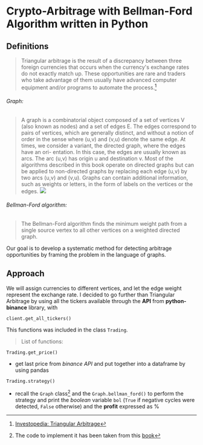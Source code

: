 # Crypto-Arbitrage with Bellman-Ford Algorithm written in Python
## Definitions
> Triangular arbitrage is the result of a discrepancy between three foreign currencies that occurs when the currency's exchange rates do not exactly match up. These opportunities are rare and traders who take advantage of them usually have advanced computer equipment and/or programs to automate the process.[^1]

###### Graph:
> A graph is a combinatorial object composed of a set of vertices V (also known as nodes) and a set of edges E. The edges correspond to pairs of vertices, which are generally distinct, and without a notion of order in the sense where (u,v) and (v,u) denote the same edge.
At times, we consider a variant, the directed graph, where the edges have an ori- entation. In this case, the edges are usually known as arcs. The arc (u,v) has origin u and destination v. Most of the algorithms described in this book operate on directed graphs but can be applied to non-directed graphs by replacing each edge (u,v) by two arcs (u,v) and (v,u).
Graphs can contain additional information, such as weights or letters, in the form of labels on the vertices or the edges.
![](https://github.com/leo-ai-for-trading/Crypto-Arb/blob/main/clip/Schermata%202022-07-01%20alle%2013.56.37.png)

###### Bellman-Ford algorithm:
> The Bellman-Ford algorithm finds the minimum weight path from a single source vertex to all other vertices on a weighted directed graph.

Our goal is to develop a systematic method for detecting arbitrage opportunities by framing the problem in the language of graphs. 

## Approach
We will assign currencies to different vertices, and let the edge weight represent the exchange rate. 
I decided to go further than Triangular Arbitrage by using all the tickers available through the **API** from **python-binance** library, with 
```
client.get_all_tickers()
```
This functions was included in the class `Trading`. 
> List of functions:
```
Trading.get_price()
```
- get last price from *binance API* and put together into a dataframe by using pandas
```
Trading.strategy()
```
- recall the `Graph` class[^2] and the `Graph.bellman_ford()` to perform the strategy and print the  *boolean* variable `bol` (`True` if negative cycles were detected, `False` otherwise) and the **profit**  expressed as %



[^1]:[Investopedia: Triangular Arbitrage](https://www.investopedia.com/terms/t/triangulararbitrage.asp)
[^2]: The code to implement it has been taken from this [book](https://amzn.to/3bBI8tP)
